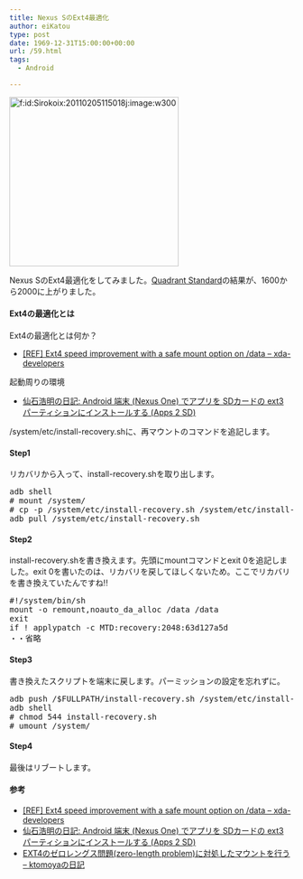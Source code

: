 ```yaml
---
title: Nexus SのExt4最適化
author: eiKatou
type: post
date: 1969-12-31T15:00:00+00:00
url: /59.html
tags:
  - Android

---
```

<div class="section">
  <p>
    <a href="http://f.hatena.ne.jp/Sirokoix/20110205115018" class="hatena-fotolife" target="_blank"><img src="http://cdn-ak.f.st-hatena.com/images/fotolife/S/Sirokoix/20110205/20110205115018.jpg" alt="f:id:Sirokoix:20110205115018j:image:w300" title="f:id:Sirokoix:20110205115018j:image:w300" class="hatena-fotolife" width="300" /></a>
  </p>
  
  <p>
    Nexus SのExt4最適化をしてみました。<a href="https://market.android.com/details?id=com.aurorasoftworks.quadrant.ui.standard" target="_blank">Quadrant Standard</a>の結果が、1600から2000に上がりました。
  </p>
  
  <h4>
    Ext4の最適化とは
  </h4>
  
  <p>
    Ext4の最適化とは何か？
  </p>
  
  <ul>
    <li>
      <a href="http://forum.xda-developers.com/showthread.php?t=876069" target="_blank"> &#91;REF&#93; Ext4 speed improvement with a safe mount option on /data &#8211; xda-developers</a>
    </li>
  </ul>
  
  <p>
    起動周りの環境
  </p>
  
  <ul>
    <li>
      <a href="http://www.gcd.org/blog/2010/10/658/" target="_blank">仙石浩明の日記: Android 端末 (Nexus One) でアプリを SDカードの ext3 パーティションにインストールする (Apps 2 SD)</a>
    </li>
  </ul>
  
  <p>
    /system/etc/install-recovery.shに、再マウントのコマンドを追記します。
  </p>
  
  <h4>
    Step1
  </h4>
  
  <p>
    リカバリから入って、install-recovery.shを取り出します。
  </p>
  
  <pre class="syntax-highlight">
adb shell
<span class="synComment"># mount /system/</span>
<span class="synComment"># cp -p /system/etc/install-recovery.sh /system/etc/install-recovery.sh.org</span>
adb pull /system/etc/<span class="synStatement">install</span>-recovery.sh
</pre>
  
  <h4>
    Step2
  </h4>
  
  <p>
    install-recovery.shを書き換えます。先頭にmountコマンドとexit 0を追記しました。exit 0を書いたのは、リカバリを戻してほしくないため。ここでリカバリを書き換えていたんですね!!
  </p>
  
  <pre class="syntax-highlight">
<span class="synComment">#!/system/bin/sh</span>
mount <span class="synSpecial">-o</span> remount,noauto_da_alloc /data /data
<span class="synStatement">exit</span> <span class="synConstant"></span>
<span class="synStatement">if</span> <span class="synStatement">!</span> applypatch <span class="synStatement">-c</span> MTD:recovery:<span class="synConstant">2048</span>:63d127a5d
・・省略
</pre>
  
  <h4>
    Step3
  </h4>
  
  <p>
    書き換えたスクリプトを端末に戻します。パーミッションの設定を忘れずに。
  </p>
  
  <pre class="syntax-highlight">
adb push /<span class="synPreProc">$FULLPATH</span>/<span class="synStatement">install</span>-recovery.sh /system/etc/<span class="synStatement">install</span>-recovery.sh
adb shell
<span class="synComment"># chmod 544 install-recovery.sh</span>
<span class="synComment"># umount /system/</span>
</pre>
  
  <h4>
    Step4
  </h4>
  
  <p>
    最後はリブートします。
  </p>
  
  <h4>
    参考
  </h4>
  
  <ul>
    <li>
      <a href="http://forum.xda-developers.com/showthread.php?t=876069" target="_blank"> &#91;REF&#93; Ext4 speed improvement with a safe mount option on /data &#8211; xda-developers</a>
    </li>
    <li>
      <a href="http://www.gcd.org/blog/2010/10/658/" target="_blank">仙石浩明の日記: Android 端末 (Nexus One) でアプリを SDカードの ext3 パーティションにインストールする (Apps 2 SD)</a>
    </li>
    <li>
      <a href="http://d.hatena.ne.jp/ktomoya/20100731/1280545627" target="_blank">EXT4のゼロレングス問題(zero-length problem)に対処したマウントを行う &#8211; ktomoyaの日記</a>
    </li>
  </ul>
</div>
